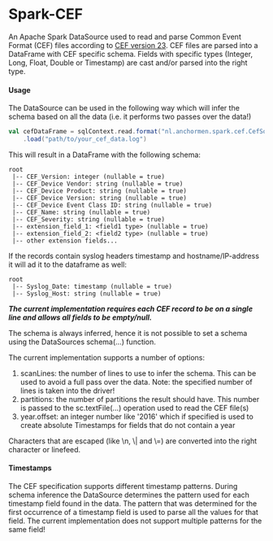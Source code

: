 # Spark-CEF

An Apache Spark DataSource used to read and parse Common Event Format (CEF) files according to [CEF version 23](https://www.protect724.hpe.com/servlet/JiveServlet/downloadBody/1072-102-9-20354/CommonEventFormatv23.pdf). CEF files are parsed into a DataFrame with CEF specific schema. Fields with specific types (Integer, Long, Float, Double or Timestamp) are cast and/or parsed into the right type.

#### Usage

The DataSource can be used in the following way which will infer the schema based on all the data (i.e. it performs two passes over the data!)

```sbt
val cefDataFrame = sqlContext.read.format("nl.anchormen.spark.cef.CefSource")
    .load("path/to/your_cef_data.log")
```

This will result in a DataFrame with the following schema:

```terminal
root
 |-- CEF_Version: integer (nullable = true)
 |-- CEF_Device Vendor: string (nullable = true)
 |-- CEF_Device Product: string (nullable = true)
 |-- CEF_Device Version: string (nullable = true)
 |-- CEF_Device Event Class ID: string (nullable = true)
 |-- CEF_Name: string (nullable = true)
 |-- CEF_Severity: string (nullable = true)
 |-- extension_field_1: <field1 type> (nullable = true)
 |-- extension_field_2: <field2 type> (nullable = true)
 |-- other extension fields...
```

If the records contain syslog headers timestamp and hostname/IP-address it will ad it to the dataframe as well:

```terminal
root
 |-- Syslog_Date: timestamp (nullable = true)
 |-- Syslog_Host: string (nullable = true)
```

***The current implementation requires each CEF record to be on a single line and allows all fields to be empty/null.***

The schema is always inferred, hence it is not possible to set a schema using the DataSources schema(…) function.

 The current implementation supports a number of options:

1. scanLines: the number of lines to use to infer the schema. This can be used to avoid a full pass over the data. Note: the specified number of lines is taken into the driver!
2. partitions: the number of partitions the result should have. This number is passed to the sc.textFile(…) operation used to read the CEF file(s)
3. year.offset: an integer number like '2016' which if specified is used to create absolute Timestamps for fields that do not contain a year

Characters that are escaped (like \n, \\| and \\=) are converted into the right character or linefeed. 

#### Timestamps

The CEF specification supports different timestamp patterns. During schema inference the DataSource determines the pattern used for each timestamp field found in the data. The pattern that was determined for the first occurrence of a timestamp field is used to parse all the values for that field. The current implementation does not support multiple patterns for the same field! 
